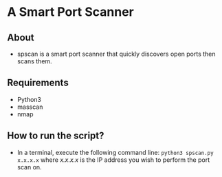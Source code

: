 # A Smart Port Scanner

## About
- spscan is a smart port scanner that quickly discovers open ports then scans them.


## Requirements
- Python3
- masscan
- nmap


## How to run the script?
- In a terminal, execute the following command line: `python3 spscan.py x.x.x.x` where *x.x.x.x* is the IP address you wish to perform the port scan on.

